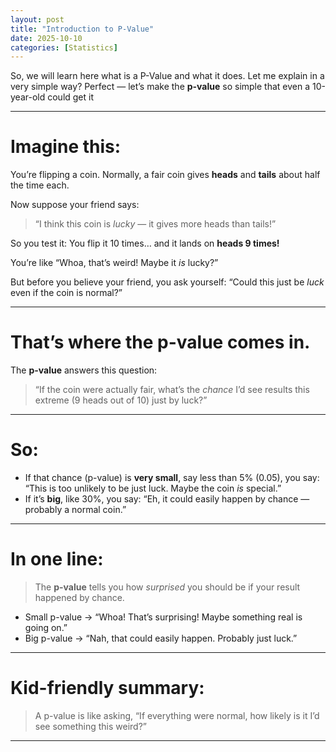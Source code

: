 ```yaml
---
layout: post
title: "Introduction to P-Value"
date: 2025-10-10
categories: [Statistics]
---
```


So, we will learn here what is a P-Value and what it does. Let me explain in a very simple way?
Perfect — let’s make the **p-value** so simple that even a 10-year-old could get it 

---

# Imagine this:

You’re flipping a coin.
Normally, a fair coin gives **heads** and **tails** about half the time each.

Now suppose your friend says:

> “I think this coin is *lucky* — it gives more heads than tails!”

So you test it:
You flip it 10 times…
and it lands on **heads 9 times!**

You’re like  “Whoa, that’s weird! Maybe it *is* lucky?”

But before you believe your friend, you ask yourself:
 “Could this just be *luck* even if the coin is normal?”

---

# That’s where the **p-value** comes in.

The **p-value** answers this question:

> “If the coin were actually fair, what’s the *chance* I’d see results this extreme (9 heads out of 10) just by luck?”

---

# So:

* If that chance (p-value) is **very small**, say less than 5% (0.05),
  you say: “This is too unlikely to be just luck. Maybe the coin *is* special.”
* If it’s **big**, like 30%, you say: “Eh, it could easily happen by chance — probably a normal coin.”

---

# In one line:

> The **p-value** tells you how *surprised* you should be if your result happened by chance.

* Small p-value → “Whoa! That’s surprising! Maybe something real is going on.”
* Big p-value → “Nah, that could easily happen. Probably just luck.”

---

# Kid-friendly summary:

> A p-value is like asking,
> “If everything were normal, how likely is it I’d see something this weird?”

---

